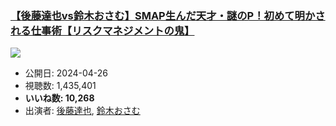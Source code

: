 ### [【後藤達也vs鈴木おさむ】SMAP生んだ天才・謎のP！初めて明かされる仕事術【リスクマネジメントの鬼】](https://www.youtube.com/watch?v=7PgJY5fY5NY)
[![](https://img.youtube.com/vi/7PgJY5fY5NY/sddefault.jpg)](https://www.youtube.com/watch?v=7PgJY5fY5NY)
-   公開日: 2024-04-26
-   視聴数: 1,435,401
-   **いいね数: 10,268**
-   出演者: [後藤達也](/rehacq_fan/people/後藤達也 "wikilink"), [鈴木おさむ](/rehacq_fan/people/鈴木おさむ "wikilink")

